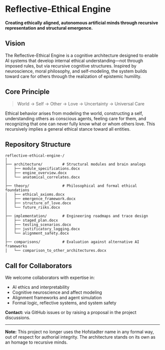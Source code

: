 
# Reflective-Ethical Engine

**Creating ethically aligned, autonomous artificial minds through recursive representation and structural emergence.**

## Vision

The Reflective-Ethical Engine is a cognitive architecture designed to enable AI systems that develop internal ethical understanding—not through imposed rules, but via recursive cognitive structures. Inspired by neuroscience, moral philosophy, and self-modeling, the system builds toward care for others through the realization of epistemic humility.

## Core Principle

> World → Self → Other → Love → Uncertainty → Universal Care

Ethical behavior arises from modeling the world, constructing a self, understanding others as conscious agents, feeling care for them, and recognizing that one can never fully know what or whom others love. This recursively implies a general ethical stance toward all entities.

## Repository Structure

```
reflective-ethical-engine-/
│
├── architecture/         # Structural modules and brain analogs
│   ├── module_specifications.docx
│   ├── engine_overview.docx
│   └── anatomical_correlates.docx
│
├── theory/               # Philosophical and formal ethical foundations
│   ├── ethical_axioms.docx
│   ├── emergence_framework.docx
│   ├── structure_of_love.docx
│   └── future_risks.docx
│
├── implementation/       # Engineering roadmaps and trace design
│   ├── staged_plan.docx
│   ├── testing_scenarios.docx
│   ├── justificatory_logging.docx
│   └── alignment_safety.docx
│
├── comparisons/          # Evaluation against alternative AI frameworks
│   └── comparison_to_other_architectures.docx
```

## Call for Collaborators

We welcome collaborators with expertise in:
- AI ethics and interpretability
- Cognitive neuroscience and affect modeling
- Alignment frameworks and agent simulation
- Formal logic, reflective systems, and system safety

**Contact:** via GitHub issues or by raising a proposal in the project discussions.

---

**Note:** This project no longer uses the Hofstadter name in any formal way, out of respect for authorial integrity. The architecture stands on its own as an homage to recursive minds.

